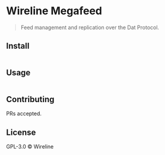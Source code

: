 # Wireline Megafeed

> Feed management and replication over the Dat Protocol.

## Install

```
```

## Usage

```
```

## Contributing

PRs accepted.

## License

GPL-3.0 © Wireline

